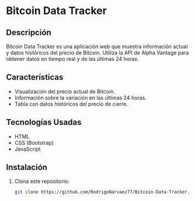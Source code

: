 # Bitcoin Data Tracker

## Descripción
Bitcoin Data Tracker es una aplicación web que muestra información actual y datos históricos del precio de Bitcoin. Utiliza la API de Alpha Vantage para obtener datos en tiempo real y de las últimas 24 horas.

## Características
- Visualización del precio actual de Bitcoin.
- Información sobre la variación en las últimas 24 horas.
- Tabla con datos históricos del precio de cierre.

## Tecnologías Usadas
- HTML
- CSS (Bootstrap)
- JavaScript

## Instalación
1. Clona este repositorio:
   ```bash
   git clone https://github.com/RodrigoNarvaez77/Bitcoin-Data-Tracker.git
